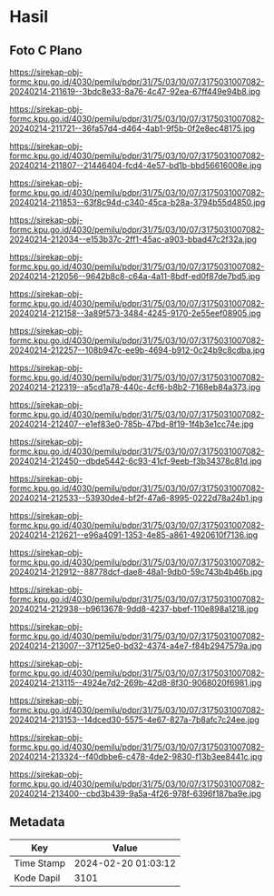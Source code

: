 # Hasil

## Foto C Plano

https://sirekap-obj-formc.kpu.go.id/4030/pemilu/pdpr/31/75/03/10/07/3175031007082-20240214-211619--3bdc8e33-8a76-4c47-92ea-67ff449e94b8.jpg

https://sirekap-obj-formc.kpu.go.id/4030/pemilu/pdpr/31/75/03/10/07/3175031007082-20240214-211721--36fa57d4-d464-4ab1-9f5b-0f2e8ec48175.jpg

https://sirekap-obj-formc.kpu.go.id/4030/pemilu/pdpr/31/75/03/10/07/3175031007082-20240214-211807--21446404-fcd4-4e57-bd1b-bbd56616008e.jpg

https://sirekap-obj-formc.kpu.go.id/4030/pemilu/pdpr/31/75/03/10/07/3175031007082-20240214-211853--63f8c94d-c340-45ca-b28a-3794b55d4850.jpg

https://sirekap-obj-formc.kpu.go.id/4030/pemilu/pdpr/31/75/03/10/07/3175031007082-20240214-212034--e153b37c-2ff1-45ac-a903-bbad47c2f32a.jpg

https://sirekap-obj-formc.kpu.go.id/4030/pemilu/pdpr/31/75/03/10/07/3175031007082-20240214-212056--9642b8c8-c64a-4a11-8bdf-ed0f87de7bd5.jpg

https://sirekap-obj-formc.kpu.go.id/4030/pemilu/pdpr/31/75/03/10/07/3175031007082-20240214-212158--3a89f573-3484-4245-9170-2e55eef08905.jpg

https://sirekap-obj-formc.kpu.go.id/4030/pemilu/pdpr/31/75/03/10/07/3175031007082-20240214-212257--108b947c-ee9b-4694-b912-0c24b9c8cdba.jpg

https://sirekap-obj-formc.kpu.go.id/4030/pemilu/pdpr/31/75/03/10/07/3175031007082-20240214-212319--a5cd1a78-440c-4cf6-b8b2-7168eb84a373.jpg

https://sirekap-obj-formc.kpu.go.id/4030/pemilu/pdpr/31/75/03/10/07/3175031007082-20240214-212407--e1ef83e0-785b-47bd-8f19-1f4b3e1cc74e.jpg

https://sirekap-obj-formc.kpu.go.id/4030/pemilu/pdpr/31/75/03/10/07/3175031007082-20240214-212450--dbde5442-6c93-41cf-9eeb-f3b34378c81d.jpg

https://sirekap-obj-formc.kpu.go.id/4030/pemilu/pdpr/31/75/03/10/07/3175031007082-20240214-212533--53930de4-bf2f-47a6-8995-0222d78a24b1.jpg

https://sirekap-obj-formc.kpu.go.id/4030/pemilu/pdpr/31/75/03/10/07/3175031007082-20240214-212621--e96a4091-1353-4e85-a861-4920610f7136.jpg

https://sirekap-obj-formc.kpu.go.id/4030/pemilu/pdpr/31/75/03/10/07/3175031007082-20240214-212912--88778dcf-dae8-48a1-9db0-59c743b4b46b.jpg

https://sirekap-obj-formc.kpu.go.id/4030/pemilu/pdpr/31/75/03/10/07/3175031007082-20240214-212938--b9613678-9dd8-4237-bbef-110e898a1218.jpg

https://sirekap-obj-formc.kpu.go.id/4030/pemilu/pdpr/31/75/03/10/07/3175031007082-20240214-213007--37f125e0-bd32-4374-a4e7-f84b2947579a.jpg

https://sirekap-obj-formc.kpu.go.id/4030/pemilu/pdpr/31/75/03/10/07/3175031007082-20240214-213115--4924e7d2-269b-42d8-8f30-9068020f6981.jpg

https://sirekap-obj-formc.kpu.go.id/4030/pemilu/pdpr/31/75/03/10/07/3175031007082-20240214-213153--14dced30-5575-4e67-827a-7b8afc7c24ee.jpg

https://sirekap-obj-formc.kpu.go.id/4030/pemilu/pdpr/31/75/03/10/07/3175031007082-20240214-213324--f40dbbe6-c478-4de2-9830-f13b3ee8441c.jpg

https://sirekap-obj-formc.kpu.go.id/4030/pemilu/pdpr/31/75/03/10/07/3175031007082-20240214-213400--cbd3b439-9a5a-4f26-978f-6396f187ba9e.jpg


## Metadata

| Key        | Value               |
| ---------- | ------------------- |
| Time Stamp | 2024-02-20 01:03:12 |
| Kode Dapil | 3101                |



